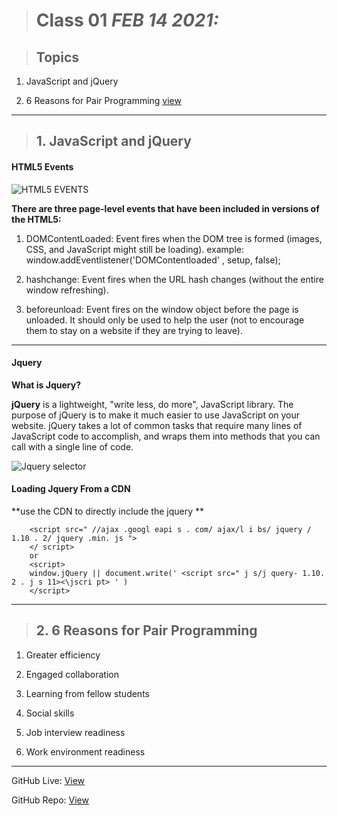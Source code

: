   
> # Class 01  *FEB 14 2021:*

> ## Topics
  

  1. JavaScript and jQuery 
    
  2. 6 Reasons for Pair Programming [view](https://www.codefellows.org/blog/6-reasons-for-pair-programming/) 
   
   
---

> ## 1.  JavaScript and jQuery 

#### HTML5 Events

![HTML5 EVENTS](https://csharpcorner.azureedge.net/UploadFile/2072a9/events-in-html5/Images/Events%20in%20HTML5.jpg)

**There are three page-level events that have been included in versions of the HTML5:**

  1. DOMContentLoaded: Event fires when the DOM tree is formed (images, CSS, and JavaScript might still be loading).
      example: 
                window.addEventlistener('DOMContentloaded' , setup, false);
  
  2. hashchange: Event fires when the URL hash changes (without the entire window refreshing).
  
  3. beforeunload: Event fires on the window object before the page is unloaded. It should only be used to help the user (not to encourage them to stay on a website if they are trying to leave).
  
----

#### Jquery

**What is Jquery?**

**jQuery** is a lightweight, "write less, do more", JavaScript library. The purpose of jQuery is to make it much easier to use JavaScript on your website. jQuery takes a lot of common tasks that require many lines of JavaScript code to accomplish, and wraps them into methods that you can call with a single line of code.
  
![Jquery selector](https://lh3.googleusercontent.com/proxy/BGyGkxo0K0b8XJlpM1PVZQvRJFsHRHKZ6PKZcOftT8rvRvJA_ccznqm8Af-3lipd3wis3lVPy3uiCnhauekzv-xyN7HeeCEVx13jYeHWD86km4A)
  
#### Loading Jquery From a CDN  

**use the CDN to directly include the jquery **

        <script src=" //ajax .googl eapi s . com/ ajax/l i bs/ jquery / 1.10 . 2/ jquery .min. js ">
        </ script>
        or
        <script>
        window.jQuery || document.write(' <script src=" j s/j query- 1.10. 2 . j s 11><\jscri pt> ' )
        </script>

---
  
> ## 2.  6 Reasons for Pair Programming 

  1. Greater efficiency
  
  2. Engaged collaboration
  
  3. Learning from fellow students
  
  4. Social skills
  
  5. Job interview readiness
  
  6. Work environment readiness

  ---
  
  
GitHub Live: [View](https://anassawalha95.github.io/reading-notes/Code%20301/Class%2002)

GitHub Repo: [View](https://github.com/anassawalha95/reading-notes/tree/main/Code%20301)
